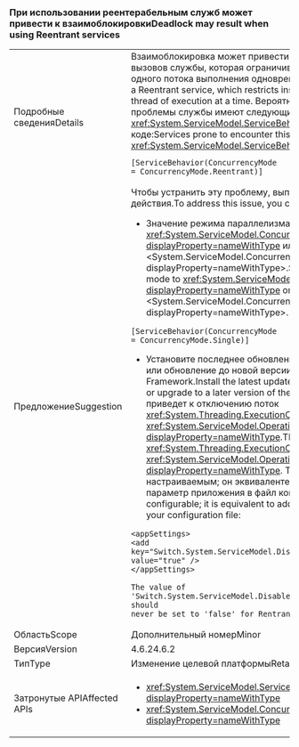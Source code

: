 ### <a name="deadlock-may-result-when-using-reentrant-services"></a><span data-ttu-id="13ec7-101">При использовании реентерабельным служб может привести к взаимоблокировки</span><span class="sxs-lookup"><span data-stu-id="13ec7-101">Deadlock may result when using Reentrant services</span></span>

|   |   |
|---|---|
|<span data-ttu-id="13ec7-102">Подробные сведения</span><span class="sxs-lookup"><span data-stu-id="13ec7-102">Details</span></span>|<span data-ttu-id="13ec7-103">Взаимоблокировка может привести к повторных входящих вызовов службы, которая ограничивает экземпляров службы для одного потока выполнения одновременно.</span><span class="sxs-lookup"><span data-stu-id="13ec7-103">A deadlock may result in a Reentrant service, which restricts instances of the service to one thread of execution at a time.</span></span> <span data-ttu-id="13ec7-104">Вероятность возникновения этой проблемы службы имеют следующие <xref:System.ServiceModel.ServiceBehaviorAttribute> в своем коде:</span><span class="sxs-lookup"><span data-stu-id="13ec7-104">Services prone to encounter this problem will have the following <xref:System.ServiceModel.ServiceBehaviorAttribute> in their code:</span></span><pre><code class="language-csharp">[ServiceBehavior(ConcurrencyMode = ConcurrencyMode.Reentrant)]&#13;&#10;</code></pre>|
|<span data-ttu-id="13ec7-105">Предложение</span><span class="sxs-lookup"><span data-stu-id="13ec7-105">Suggestion</span></span>|<span data-ttu-id="13ec7-106">Чтобы устранить эту проблему, выполните следующие действия.</span><span class="sxs-lookup"><span data-stu-id="13ec7-106">To address this issue, you can do the following:</span></span><ul><li><span data-ttu-id="13ec7-107">Значение режима параллелизма службы <xref:System.ServiceModel.ConcurrencyMode.Single?displayProperty=nameWithType> или &lt;System.ServiceModel.ConcurrencyMode.Multiple?displayProperty=nameWithType&gt;.</span><span class="sxs-lookup"><span data-stu-id="13ec7-107">Set the service's concurrency mode to <xref:System.ServiceModel.ConcurrencyMode.Single?displayProperty=nameWithType> or &lt;System.ServiceModel.ConcurrencyMode.Multiple?displayProperty=nameWithType&gt;.</span></span> <span data-ttu-id="13ec7-108">Пример:</span><span class="sxs-lookup"><span data-stu-id="13ec7-108">For example:</span></span></li></ul><pre><code class="language-csharp">[ServiceBehavior(ConcurrencyMode = ConcurrencyMode.Single)]&#13;&#10;</code></pre><ul><li><span data-ttu-id="13ec7-109">Установите последнее обновление для .NET Framework 4.6.2 или обновление до новой версии платформы .NET Framework.</span><span class="sxs-lookup"><span data-stu-id="13ec7-109">Install the latest update to the .NET Framework 4.6.2, or upgrade to a later version of the .NET Framework.</span></span> <span data-ttu-id="13ec7-110">Это приведет к отключению поток <xref:System.Threading.ExecutionContext> в <xref:System.ServiceModel.OperationContext.Current?displayProperty=nameWithType>.</span><span class="sxs-lookup"><span data-stu-id="13ec7-110">This disables the flow of the <xref:System.Threading.ExecutionContext> in <xref:System.ServiceModel.OperationContext.Current?displayProperty=nameWithType>.</span></span> <span data-ttu-id="13ec7-111">Такое поведение является настраиваемым; он эквивалентен, добавив следующий параметр приложения в файл конфигурации:</span><span class="sxs-lookup"><span data-stu-id="13ec7-111">This behavior is configurable; it is equivalent to adding the following app setting to your configuration file:</span></span></li></ul><pre><code class="language-xml">&lt;appSettings&gt;&#13;&#10;&lt;add key=&quot;Switch.System.ServiceModel.DisableOperationContextAsyncFlow&quot; value=&quot;true&quot; /&gt;&#13;&#10;&lt;/appSettings&gt;&#13;&#10;&#13;&#10;The value of &#39;Switch.System.ServiceModel.DisableOperationContextAsyncFlow&#39; should never be set to &#39;false&#39; for Rentrant services.&#13;&#10;</code></pre>|
|<span data-ttu-id="13ec7-112">Область</span><span class="sxs-lookup"><span data-stu-id="13ec7-112">Scope</span></span>|<span data-ttu-id="13ec7-113">Дополнительный номер</span><span class="sxs-lookup"><span data-stu-id="13ec7-113">Minor</span></span>|
|<span data-ttu-id="13ec7-114">Версия</span><span class="sxs-lookup"><span data-stu-id="13ec7-114">Version</span></span>|<span data-ttu-id="13ec7-115">4.6.2</span><span class="sxs-lookup"><span data-stu-id="13ec7-115">4.6.2</span></span>|
|<span data-ttu-id="13ec7-116">Тип</span><span class="sxs-lookup"><span data-stu-id="13ec7-116">Type</span></span>|<span data-ttu-id="13ec7-117">Изменение целевой платформы</span><span class="sxs-lookup"><span data-stu-id="13ec7-117">Retargeting</span></span>|
|<span data-ttu-id="13ec7-118">Затронутые API</span><span class="sxs-lookup"><span data-stu-id="13ec7-118">Affected APIs</span></span>|<ul><li><xref:System.ServiceModel.ServiceBehaviorAttribute?displayProperty=nameWithType></li><li><xref:System.ServiceModel.ConcurrencyMode.Reentrant?displayProperty=nameWithType></li></ul>|

